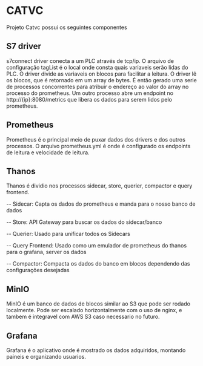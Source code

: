 # CATVC

Projeto Catvc possui os seguintes componentes

## S7 driver

s7connect driver conecta a um PLC através de tcp/ip. O arquivo de configuração tagList é o local onde consta quais variaveis serão lidas do PLC.
O driver divide as variaveis on blocos para facilitar a leitura. O driver lê os blocos, que é retornado em um array de bytes. É então gerado uma serie
de processos concorrentes para atribuir o endereço ao valor do array no processo do prometheus. 
Um outro processo abre um endpoint no http://{ip}:8080/metrics que libera os dados para serem lidos pelo prometheus.

## Prometheus

Prometheus é o principal meio de puxar dados dos drivers e dos outros processos. O arquivo prometheus.yml é onde é configurado os endpoints
de leitura e velocidade de leitura.

## Thanos

Thanos é dividio nos processos sidecar, store, querier, compactor e query frontend.

  -- Sidecar: Capta os dados do prometheus e manda para o nosso banco de dados
  
  -- Store: API Gateway para buscar os dados do sidecar/banco
  
  -- Querier: Usado para unificar todos os Sidecars 
  
  -- Query Frontend: Usado como um emulador de prometheus do thanos para o grafana, server os dados
  
  -- Compactor: Compacta os dados do banco em blocos dependendo das configurações desejadas
  
 
 ## MinIO
 
 MinIO é um banco de dados de blocos similar ao S3 que pode ser rodado localmente. Pode ser escalado horizontalmente com o uso de nginx,
 e tambem é integravel com AWS S3 caso necessario no futuro.
 
 ## Grafana
 
 Grafana é o aplicativo onde é mostrado os dados adquiridos, montando paineis e organizando usuarios.

